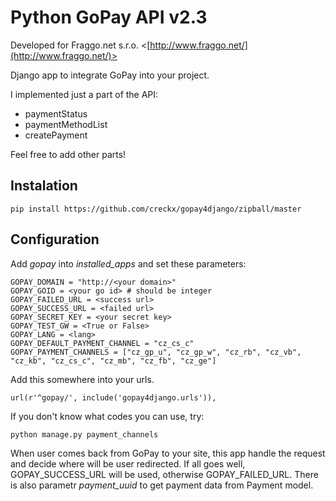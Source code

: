 Python GoPay API v2.3
=====================

Developed for Fraggo.net s.r.o. <[http://www.fraggo.net/](http://www.fraggo.net/)>

Django app to integrate GoPay into your project.

I implemented just a part of the API:

* paymentStatus
* paymentMethodList
* createPayment

Feel free to add other parts!

Instalation
-----------

    pip install https://github.com/creckx/gopay4django/zipball/master

Configuration
-------------

Add *gopay* into *installed_apps* and set these parameters:

    GOPAY_DOMAIN = "http://<your domain>"
    GOPAY_GOID = <your go id> # should be integer
    GOPAY_FAILED_URL = <success url>
    GOPAY_SUCCESS_URL = <failed url>
    GOPAY_SECRET_KEY = <your secret key>
    GOPAY_TEST_GW = <True or False>
    GOPAY_LANG = <lang>
    GOPAY_DEFAULT_PAYMENT_CHANNEL = "cz_cs_c"
    GOPAY_PAYMENT_CHANNELS = ["cz_gp_u", "cz_gp_w", "cz_rb", "cz_vb", "cz_kb", "cz_cs_c", "cz_mb", "cz_fb", "cz_ge"]

Add this somewhere into your urls.

    url(r'^gopay/', include('gopay4django.urls')),

If you don't know what codes you can use, try:

    python manage.py payment_channels

When user comes back from GoPay to your site, this app handle the request and decide where will be user redirected. If
all goes well, GOPAY_SUCCESS_URL will be used, otherwise GOPAY_FAILED_URL. There is also parametr *payment_uuid* to get
payment data from Payment model.